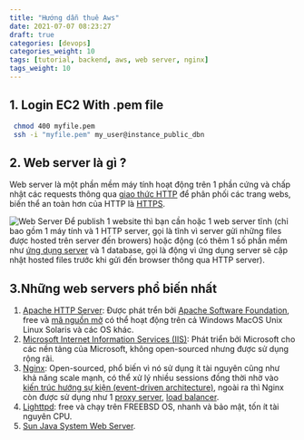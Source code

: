 ```yaml
---
title: "Hướng dẫn thuê Aws"
date: 2021-07-07 08:23:27
draft: true
categories: [devops]
categories_weight: 10
tags: [tutorial, backend, aws, web server, nginx]
tags_weight: 10
---
```


## 1. Login EC2 With .pem file

```sh
 chmod 400 myfile.pem
 ssh -i "myfile.pem" my_user@instance_public_dbn
```

## 2. Web server là gì ?

Web server là một phần mềm máy tính hoạt động trên 1 phần cứng và chấp nhật các requests thông qua [giao thức HTTP](https://en.wikipedia.org/wiki/Hypertext_Transfer_Protocol) để phân phối các trang webs, biến thể an toàn hơn của HTTP là [HTTPS](https://en.wikipedia.org/wiki/HTTPS).

![Web Server](https://roadmap.fun/public/images/web-server-send-http.png)
Để publish 1 website thì bạn cần hoặc 1 web server tĩnh (chỉ bao gồm 1 máy tính và 1 HTTP server, gọi là tĩnh vì server gửi những files được hosted trên server đến browers) hoặc động (có thêm 1 số phần mềm như [ứng dụng server](https://www.nginx.com/resources/glossary/application-server-vs-web-server/) và 1 database, gọi là động vì ứng dụng server sẽ cập nhật hosted files trước khi gửi đến browser thông qua HTTP server).

## 3.Những web servers phổ biến nhất

1. [Apache HTTP Server](https://httpd.apache.org/): Được phát trển bởi [Apache Software Foundation](https://en.wikipedia.org/wiki/The_Apache_Software_Foundation), free và [mã nguồn mở](https://en.wikipedia.org/wiki/Open_source) có thể hoạt động trên cả Windows MacOS Unix Linux Solaris và các OS khác.
2. [Microsoft Internet Information Services (IIS)](https://www.iis.net/): Phát triển bởi Microsoft cho các nền tảng của Microsoft, không open-sourced nhưng được sử dụng rộng rãi.
3. [Nginx](https://www.nginx.com/): Open-sourced, phổ biến vì nó sử dụng ít tài nguyên cũng như khả năng scale mạnh, có thể xử lý nhiều sessions đồng thời nhờ vào [kiến trúc hướng sự kiện (event-driven architecture)](https://en.wikipedia.org/wiki/Event-driven_architecture), ngoài ra thì Nginx còn được sử dụng như 1 [proxy server](https://en.wikipedia.org/wiki/Proxy_server), [load balancer](https://en.wikipedia.org/wiki/Load_balancing_(computing)).
4. [Lighttpd](https://www.lighttpd.net/): free và chạy trên FREEBSD OS, nhanh và bảo mật, tốn ít tài nguyên CPU.
5. [Sun Java System Web Server](https://docs.oracle.com/cd/E19146-01/819-2629/gbrne/index.html).